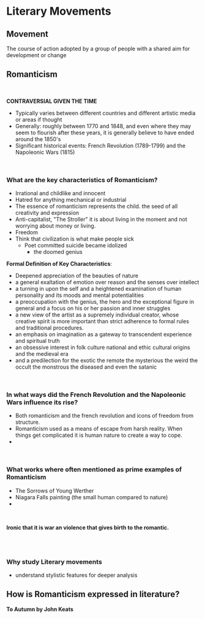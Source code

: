 # Literary Movements

## Movement

The course of action adopted by a group of people with a shared aim for development or change

## Romanticism

<br>

**CONTRAVERSIAL GIVEN THE TIME**
<br>
 - Typically varies between different countries and different artistic media or areas if thought
 - Generally: roughly between 1770 and 1848, and even where they may seem to flourish after these years, it is generally believe to have ended around the 1850's
 - Significant historical events: French Revolution (1789-1799) and the Napoleonic Wars (1815)

<br>

### What are the key characteristics of Romanticism?
 - Irrational and childlike and innocent
 - Hatred for anything mechanical or industrial
 - The essence of romanticism represents the child. the seed of all creativity and expression
 - Anti-capitalist, "The Stroller" it is about living in the moment and not worrying about money or living.
 - Freedom
 - Think that civilization is what make people sick
	 - Poet committed suicide became idolized
		 - the doomed genius

**Formal Definition of Key Characteristics**:
- Deepened appreciation of the beauties of nature
- a general exaltation of emotion over reason and the senses over intellect
- a turning in upon the self and a heightened examination of human personality and its moods and mental potentialities
- a preoccupation with the genius, the hero and the exceptional figure in general and a focus on his or her passion and inner struggles
- a new view of the artist as a supremely individual creator, whose creative spirit is more important than strict adherence to formal rules and traditional procedures.
- an emphasis on imagination as a gateway to transcendent experience and spiritual truth
- an obsessive interest in folk culture national and ethic cultural origins and the medieval era
- and a predilection for the exotic the remote the mysterious the weird the occult the monstrous the diseased and even the satanic
<br>

### In what ways did the French Revolution and the Napoleonic Wars influence its rise?
 -  Both romanticism and the french revolution and icons of freedom from structure.
 -  Romanticism used as a means of escape from harsh reality. When things get complicated it is human nature to create a way to cope.
 -  
<br>

### What works where often mentioned as prime examples of Romanticism
 - The Sorrows of Young Werther
 - Niagara Falls painting (the small human compared to nature)
 - 

<br>

**Ironic that it is war an violence that gives birth to the romantic.**

<br>
<br>

### Why study Literary movements
 - understand stylistic features for deeper analysis





## How is Romanticism expressed in literature?

**To Autumn by John Keats**



